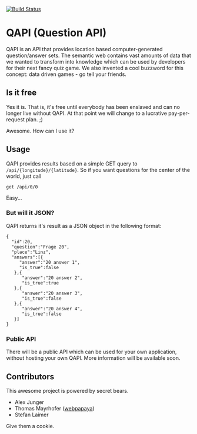 [![Build Status](https://travis-ci.org/secretBears/QAPI.svg?branch=master)](https://travis-ci.org/secretBears/QAPI)


# QAPI (Question API)
QAPI is an API that provides location based computer-generated question/answer sets. The semantic web contains vast amounts of data that we wanted to transform into knowledge which can be used by developers for their next fancy quiz game. We also invented a cool buzzword for this concept: data driven games - go tell your friends.

## Is it free
Yes it is. That is, it's free until everybody has been enslaved and can no longer live without QAPI. At that point we will change to a lucrative pay-per-request plan. ;)

Awesome. How can I use it?

## Usage

QAPI provides results based on a simple GET query to <code>/api/{longitude}/{latitude}</code>. So if you want questions for the center of the world, just call

```
get /api/0/0
```

Easy...

### But will it JSON?
QAPI returns it's result as a JSON object in the following format:

```
{
  "id":20,
  "question":"Frage 20",
  "place":"Linz",
  "answers":[{
     "answer":"20 answer 1",
     "is_true":false
   },{
      "answer":"20 answer 2",
      "is_true":true
   },{
      "answer":"20 answer 3",
      "is_true":false
   },{
      "answer":"20 answer 4",
      "is_true":false
   }]
}
```


### Public API
There will be a public API which can be used for your own application, without hosting your own QAPI. More information will be available soon.



## Contributors
This awesome project is powered by secret bears.

* Alex Junger
* Thomas Mayrhofer ([webpapaya](http://www.twitter.com/webpapaya))
* Stefan Laimer

Give them a cookie.
